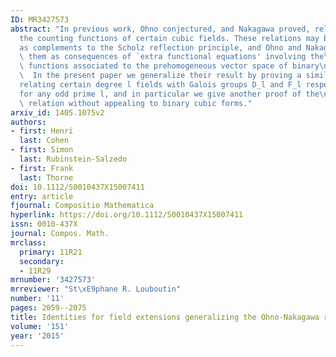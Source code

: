 ```yaml
---
ID: MR3427573
abstract: "In previous work, Ohno conjectured, and Nakagawa proved, relations between\n\
  the counting functions of certain cubic fields. These relations may be viewed\n\
  as complements to the Scholz reflection principle, and Ohno and Nakagawa\ndeduced\
  \ them as consequences of `extra functional equations' involving the\nShintani zeta\
  \ functions associated to the prehomogeneous vector space of binary\ncubic forms.\n\
  \  In the present paper we generalize their result by proving a similar identity\n\
  relating certain degree l fields with Galois groups D_l and F_l respectively,\n\
  for any odd prime l, and in particular we give another proof of the\nOhno-Nakagawa\
  \ relation without appealing to binary cubic forms."
arxiv_id: 1405.1075v2
authors:
- first: Henri
  last: Cohen
- first: Simon
  last: Rubinstein-Salzedo
- first: Frank
  last: Thorne
doi: 10.1112/S0010437X15007411
entry: article
fjournal: Compositio Mathematica
hyperlink: https://doi.org/10.1112/S0010437X15007411
issn: 0010-437X
journal: Compos. Math.
mrclass:
  primary: 11R21
  secondary:
  - 11R29
mrnumber: '3427573'
mrreviewer: "St\xE9phane R. Louboutin"
number: '11'
pages: 2059--2075
title: Identities for field extensions generalizing the Ohno-Nakagawa relations
volume: '151'
year: '2015'
---
```


